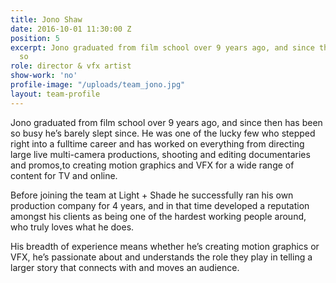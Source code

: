 ```yaml
---
title: Jono Shaw
date: 2016-10-01 11:30:00 Z
position: 5
excerpt: Jono graduated from film school over 9 years ago, and since then has been
  so
role: director & vfx artist
show-work: 'no'
profile-image: "/uploads/team_jono.jpg"
layout: team-profile
---
```


Jono graduated from film school over 9 years ago, and since then has been so busy he’s barely slept since. He was one of the lucky few who stepped right into a fulltime career and has worked on everything from directing large live multi-camera productions, shooting and editing documentaries and promos,to creating motion graphics and VFX for a wide range of content for TV and online.

Before joining the team at Light + Shade he successfully ran his own production company for 4 years, and in that time developed a reputation amongst his clients as being one of the hardest working people around, who truly loves what he does.

His breadth of experience means whether he’s creating motion graphics or VFX, he’s passionate about and understands the role they play in telling a larger story that connects with and moves an audience.